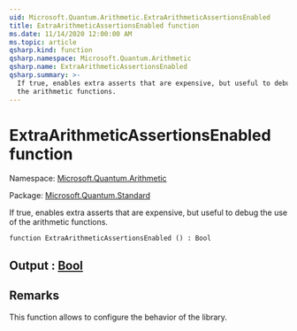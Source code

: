 ```yaml
---
uid: Microsoft.Quantum.Arithmetic.ExtraArithmeticAssertionsEnabled
title: ExtraArithmeticAssertionsEnabled function
ms.date: 11/14/2020 12:00:00 AM
ms.topic: article
qsharp.kind: function
qsharp.namespace: Microsoft.Quantum.Arithmetic
qsharp.name: ExtraArithmeticAssertionsEnabled
qsharp.summary: >-
  If true, enables extra asserts that are expensive, but useful to debug the use of
  the arithmetic functions.
---
```


# ExtraArithmeticAssertionsEnabled function

Namespace: [Microsoft.Quantum.Arithmetic](xref:Microsoft.Quantum.Arithmetic)

Package: [Microsoft.Quantum.Standard](https://nuget.org/packages/Microsoft.Quantum.Standard)


If true, enables extra asserts that are expensive, but useful to debug the use ofthe arithmetic functions.

```qsharp
function ExtraArithmeticAssertionsEnabled () : Bool
```


## Output : [Bool](xref:microsoft.quantum.lang-ref.bool)



## Remarks

This function allows to configure the behavior of the library.